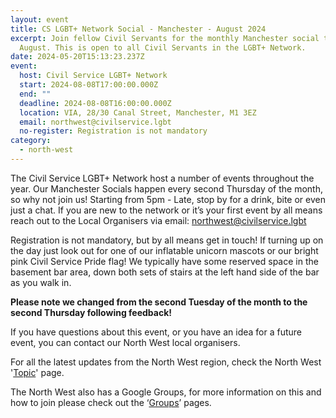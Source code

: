 ```yaml
---
layout: event
title: CS LGBT+ Network Social - Manchester - August 2024
excerpt: Join fellow Civil Servants for the monthly Manchester social this
  August. This is open to all Civil Servants in the LGBT+ Network.
date: 2024-05-20T15:13:23.237Z
event:
  host: Civil Service LGBT+ Network
  start: 2024-08-08T17:00:00.000Z
  end: ""
  deadline: 2024-08-08T16:00:00.000Z
  location: VIA, 28/30 Canal Street, Manchester, M1 3EZ
  email: northwest@civilservice.lgbt
  no-register: Registration is not mandatory
category:
  - north-west
---
```

The Civil Service LGBT+ Network host a number of events throughout the year. Our Manchester Socials happen every second Thursday of the month, so why not join us! Starting from 5pm - Late, stop by for a drink, bite or even just a chat. If you are new to the network or it’s your first event by all means reach out to the Local Organisers via email: [northwest@civilservice.lgbt](mailto:northwest@civilservice.lgbt)

Registration is not mandatory, but by all means get in touch! If turning up on the day just look out for one of our inflatable unicorn mascots or our bright pink Civil Service Pride flag! We typically have some reserved space in the basement bar area, down both sets of stairs at the left hand side of the bar as you walk in.

**Please note we changed from the second Tuesday of the month to the second Thursday following feedback!**

If you have questions about this event, or you have an idea for a future event, you can contact our North West local organisers.

For all the latest updates from the North West region, check the North West '[Topic](https://www.civilservice.lgbt/topic/north-west)' page.

T﻿he North West also has a Google Groups, for more information on this and how to join please check out the ‘[Groups](https://www.civilservice.lgbt/groups/)’ pages.